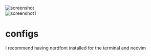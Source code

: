 ![screenshot](https://media.discordapp.net/attachments/876696663060774942/1121847091900186694/Screenshot_from_2023-06-04_21-33-50.png?width=1900&height=1200) <br>
![screenshot1](https://media.discordapp.net/attachments/876696663060774942/1121847467286220810/image.png) 

# configs

I recommend having nerdfont installed for the terminal and neovim 
